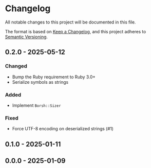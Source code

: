 # Changelog

All notable changes to this project will be documented in this file.

The format is based on [Keep a Changelog](https://keepachangelog.com/en/1.0.0/),
and this project adheres to [Semantic Versioning](https://semver.org/spec/v2.0.0.html).

## 0.2.0 - 2025-05-12
### Changed
- Bump the Ruby requirement to Ruby 3.0+
- Serialize symbols as strings
### Added
- Implement `Borsh::Sizer`
### Fixed
- Force UTF-8 encoding on deserialized strings (#1)

## 0.1.0 - 2025-01-11

## 0.0.0 - 2025-01-09
